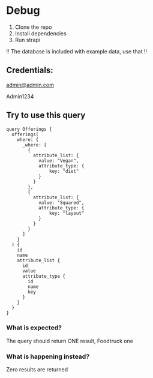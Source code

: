 # Debug

1. Clone the repo
2. Install dependencies
3. Run strapi

!! The database is included with example data, use that !!

## Credentials:
admin@admin.com

Admin1234

## Try to use this query

```
query Offerings {
  offerings(
    where: {
      _where: [
        {
          attribute_list: {
            value: "Vegan",
            attribute_type: {
            	key: "diet"
            }
          }
        },
        {
          attribute_list: {
            value: "Squared",
            attribute_type: {
            	key: "layout"
            }
          }
        }
      ]
    }
  ) {
    id
    name
    attribute_list {
      id
      value
      attribute_type {
        id
        name
        key
      }
    }
  }
}
```
### What is expected?
The query should return ONE result, Foodtruck one

### What is happening instead?
Zero results are returned